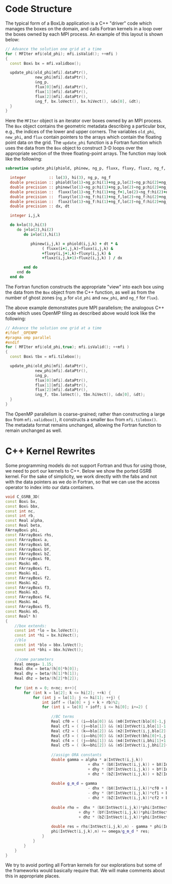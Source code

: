 # Code Structure

The typical form of a BoxLib application is a C++ "driver" code which manages
the boxes on the domain, and calls Fortran kernels in a loop over the boxes
owned by each MPI process. An example of this layout is shown below:

```c++
// Advance the solution one grid at a time
for ( MFIter mfi(old_phi); mfi.isValid(); ++mfi )
{
  const Box& bx = mfi.validbox();

  update_phi(old_phi[mfi].dataPtr(),
             new_phi[mfi].dataPtr(),
             &ng_p,
             flux[0][mfi].dataPtr(),
             flux[1][mfi].dataPtr(),
             flux[2][mfi].dataPtr(),
             &ng_f, bx.loVect(), bx.hiVect(), &dx[0], &dt);
  }
}
```

Here the `MFIter` object is an iterator over boxes owned by an MPI process. The
`Box` object contains the geometric metadata describing a particular box, e.g.,
the indices of the lower and upper corners. The variables `old_phi`, `new_phi`,
and `flux` contain pointers to the arrays which contain the floating point data
on the grid. The `update_phi` function is a Fortran function which uses the
data from the `Box` object to construct 3-D loops over the appropriate section
of the three floating-point arrays. The function may look like the following:

```fortran
subroutine update_phi(phiold, phinew, ng_p, fluxx, fluxy, fluxz, ng_f, lo, hi, dx, dt) bind(C, name="update_phi")

  integer          :: lo(3), hi(3), ng_p, ng_f
  double precision :: phiold(lo(1)-ng_p:hi(1)+ng_p,lo(2)-ng_p:hi(2)+ng_p,lo(3)-ng_p:hi(3)+ng_p)
  double precision :: phinew(lo(1)-ng_p:hi(1)+ng_p,lo(2)-ng_p:hi(2)+ng_p,lo(3)-ng_p:hi(3)+ng_p)
  double precision ::  fluxx(lo(1)-ng_f:hi(1)+ng_f+1,lo(2)-ng_f:hi(2)+ng_f,lo(3)-ng_f:hi(3)+ng_f)
  double precision ::  fluxy(lo(1)-ng_f:hi(1)+ng_f,lo(2)-ng_f:hi(2)+ng_f+1,lo(3)-ng_f:hi(3)+ng_f)
  double precision ::  fluxz(lo(1)-ng_f:hi(1)+ng_f,lo(2)-ng_f:hi(2)+ng_f,lo(3)-ng_f:hi(3)+ng_f+1)
  double precision :: dx, dt

  integer i,j,k

  do k=lo(3),hi(3)
     do j=lo(2),hi(2)
        do i=lo(1),hi(1)

           phinew(i,j,k) = phiold(i,j,k) + dt * &
                ( fluxx(i+1,j,k)-fluxx(i,j,k) &
                +fluxy(i,j+1,k)-fluxy(i,j,k) &
                +fluxz(i,j,k+1)-fluxz(i,j,k) ) / dx

        end do
     end do
  end do
```

The Fortran function constructs the appropriate "view" into each box using the
data from the `Box` object from the C++ function, as well as from the number of
ghost zones (`ng_p` for `old_phi` and `new_phi`, and `ng_f` for `flux`).

The above example demonstrates pure MPI parallelism; the analogous C++ code
which uses OpenMP tiling as described above would look like the following:

```c++
// Advance the solution one grid at a time
#ifdef _OPENMP
#pragma omp parallel
#endif
for ( MFIter mfi(old_phi,true); mfi.isValid(); ++mfi )
{
  const Box& tbx = mfi.tilebox();

  update_phi(old_phi[mfi].dataPtr(),
             new_phi[mfi].dataPtr(),
             &ng_p,
             flux[0][mfi].dataPtr(),
             flux[1][mfi].dataPtr(),
             flux[2][mfi].dataPtr(),
             &ng_f, tbx.loVect(), tbx.hiVect(), &dx[0], &dt);
  }
}
```

The OpenMP parallelism is coarse-grained; rather than constructing a large
`Box` from `mfi.validbox()`, it constructs a smaller `Box` from
`mfi.tilebox()`. The metadata format remains unchanged, allowing the Fortran
function to remain unchanged as well.

# C++ Kernel Rewrites

Some programming models do not support Fortran and thus for using those, we need to port our kernels to C++. Below we show the ported GSRB kernel. For the sake of simplicity, we work directly with the fabs and not with the data pointers as we do in Fortran, so that we can use the access operator to index into our data containers. 

```C++
void C_GSRB_3D(
const Box& bx,
const Box& bbx,
const int nc,
const int rb,
const Real alpha,
const Real beta,
FArrayBox& phi,
const FArrayBox& rhs,
const FArrayBox& a,
const FArrayBox& bX,
const FArrayBox& bY,
const FArrayBox& bZ,
const FArrayBox& f0,
const Mask& m0,
const FArrayBox& f1,
const Mask& m1,
const FArrayBox& f2,
const Mask& m2,
const FArrayBox& f3,
const Mask& m3,
const FArrayBox& f4,
const Mask& m4,
const FArrayBox& f5,
const Mask& m5,
const Real* h)
{
	//box extends:
	const int *lo = bx.loVect();
	const int *hi = bx.hiVect();
	//blo
	const int *blo = bbx.loVect();
	const int *bhi = bbx.hiVect();
	
	//some parameters
	Real omega= 1.15;
	Real dhx = beta/(h[0]*h[0]);
	Real dhy = beta/(h[1]*h[1]);
	Real dhz = beta/(h[2]*h[2]);
	
	for (int n = 0; n<nc; n++){
		for (int k = lo[2]; k <= hi[2]; ++k) {
			for (int j = lo[1]; j <= hi[1]; ++j) {
				int ioff = (lo[0] + j + k + rb)%2;
				for (int i = lo[0] + ioff; i <= hi[0]; i+=2) {
					
					//BC terms
					Real cf0 = ( (i==blo[0]) && (m0(IntVect(blo[0]-1,j,k))>0) ? f0(IntVect(blo[0],j,k)) : 0. );
					Real cf1 = ( (j==blo[1]) && (m1(IntVect(i,blo[1]-1,k))>0) ? f1(IntVect(i,blo[1],k)) : 0. );
					Real cf2 = ( (k==blo[2]) && (m2(IntVect(i,j,blo[2]-1))>0) ? f2(IntVect(i,j,blo[2])) : 0. );
					Real cf3 = ( (i==bhi[0]) && (m3(IntVect(bhi[0]+1,j,k))>0) ? f3(IntVect(bhi[0],j,k)) : 0. );
					Real cf4 = ( (j==bhi[1]) && (m4(IntVect(i,bhi[1]+1,k))>0) ? f4(IntVect(i,bhi[1],k)) : 0. );
					Real cf5 = ( (k==bhi[2]) && (m5(IntVect(i,j,bhi[2]+1))>0) ? f5(IntVect(i,j,bhi[2])) : 0. );
					
					//assign ORA constants
					double gamma = alpha * a(IntVect(i,j,k))
									+ dhx * (bX(IntVect(i,j,k)) + bX(IntVect(i+1,j,k)))
									+ dhy * (bY(IntVect(i,j,k)) + bY(IntVect(i,j+1,k)))
									+ dhz * (bZ(IntVect(i,j,k)) + bZ(IntVect(i,j,k+1)));
					
					double g_m_d = gamma
									- dhx * (bX(IntVect(i,j,k))*cf0 + bX(IntVect(i+1,j,k))*cf3)
									- dhy * (bY(IntVect(i,j,k))*cf1 + bY(IntVect(i,j+1,k))*cf4)
									- dhz * (bZ(IntVect(i,j,k))*cf2 + bZ(IntVect(i,j,k+1))*cf5);
					
					double rho =  dhx * (bX(IntVect(i,j,k))*phi(IntVect(i-1,j,k),n) + bX(IntVect(i+1,j,k))*phi(IntVect(i+1,j,k),n))
								+ dhy * (bY(IntVect(i,j,k))*phi(IntVect(i,j-1,k),n) + bY(IntVect(i,j+1,k))*phi(IntVect(i,j+1,k),n))
								+ dhz * (bZ(IntVect(i,j,k))*phi(IntVect(i,j,k-1),n) + bZ(IntVect(i,j,k+1))*phi(IntVect(i,j,k+1),n));
					
					double res = rhs(IntVect(i,j,k),n) - gamma * phi(IntVect(i,j,k),n) + rho;
					phi(IntVect(i,j,k),n) += omega/g_m_d * res;
				}
			}
		}
	}
}
```

We try to avoid porting all Fortran kernels for our explorations but some of the frameworks would basically require that. We will make comments about this in appropriate places.